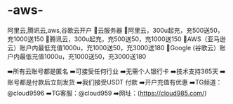 # -aws-
阿里云,腾讯云,aws,谷歌云开户
🚀云服务器
🌟阿里云，300u起充，充500送50，充1000送150
🌟腾讯云，300u起充，充500送50，充1000送150
🌟AWS（亚马逊云）账户内最低充值1000u，充1000送50，充3000送180
🌟Google (谷歌云）账户内最低充值1000u，充1000送50，充3000送180

➡️所有云账号都是匿名
➡️可接受任何行业
➡️无需个人银行卡
➡️技术支持365天
➡️账号都是付款后立刻发货
➡️我们接受USDT 付款
➡️开户充值有优惠
➡️TG频道：@cloud9596
➡️TG客服：@cloud959
➡️网址：(https://cloud985.com/)
